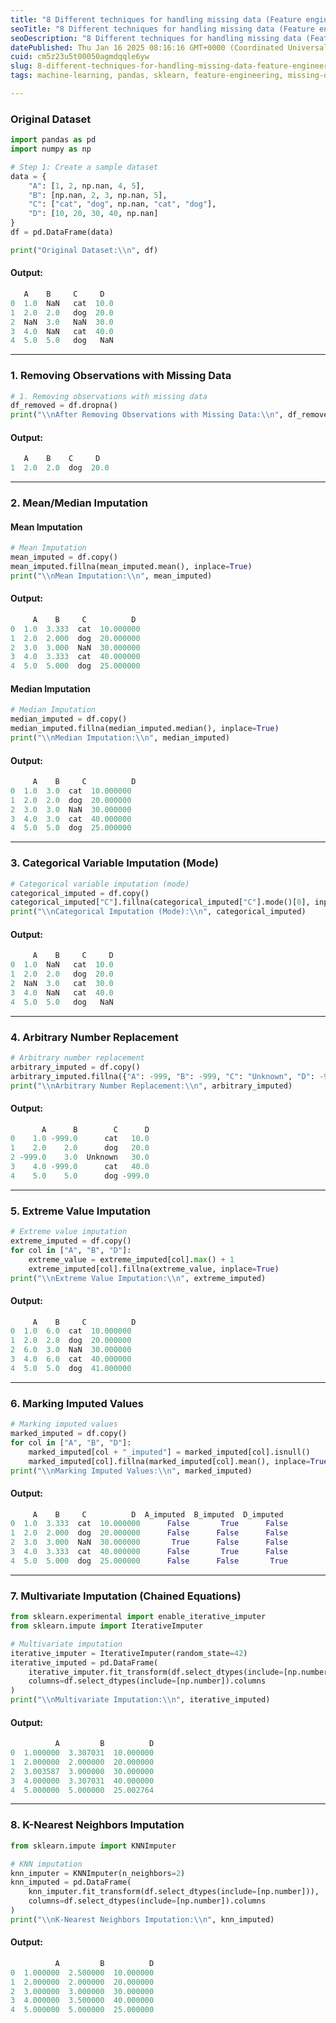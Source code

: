 ```yaml
---
title: "8 Different techniques for handling missing data (Feature engineering)"
seoTitle: "8 Different techniques for handling missing data (Feature engineering)"
seoDescription: "8 Different techniques for handling missing data (Feature engineering)"
datePublished: Thu Jan 16 2025 08:16:16 GMT+0000 (Coordinated Universal Time)
cuid: cm5z23u5t00050agmdqqle6yw
slug: 8-different-techniques-for-handling-missing-data-feature-engineering
tags: machine-learning, pandas, sklearn, feature-engineering, missing-data

---
```


### Original Dataset

```python
import pandas as pd
import numpy as np

# Step 1: Create a sample dataset
data = {
    "A": [1, 2, np.nan, 4, 5],
    "B": [np.nan, 2, 3, np.nan, 5],
    "C": ["cat", "dog", np.nan, "cat", "dog"],
    "D": [10, 20, 30, 40, np.nan]
}
df = pd.DataFrame(data)

print("Original Dataset:\\n", df)
```

#### Output:

```python
   A    B     C     D
0  1.0  NaN   cat  10.0
1  2.0  2.0   dog  20.0
2  NaN  3.0   NaN  30.0
3  4.0  NaN   cat  40.0
4  5.0  5.0   dog   NaN
```

---

### 1\. Removing Observations with Missing Data

```python
# 1. Removing observations with missing data
df_removed = df.dropna()
print("\\nAfter Removing Observations with Missing Data:\\n", df_removed)
```

#### Output:

```python
   A    B    C     D
1  2.0  2.0  dog  20.0
```

---

### 2\. Mean/Median Imputation

#### Mean Imputation

```python
# Mean Imputation
mean_imputed = df.copy()
mean_imputed.fillna(mean_imputed.mean(), inplace=True)
print("\\nMean Imputation:\\n", mean_imputed)
```

#### Output:

```python
     A    B     C          D
0  1.0  3.333  cat  10.000000
1  2.0  2.000  dog  20.000000
2  3.0  3.000  NaN  30.000000
3  4.0  3.333  cat  40.000000
4  5.0  5.000  dog  25.000000
```

#### Median Imputation

```python
# Median Imputation
median_imputed = df.copy()
median_imputed.fillna(median_imputed.median(), inplace=True)
print("\\nMedian Imputation:\\n", median_imputed)
```

#### Output:

```python
     A    B     C          D
0  1.0  3.0  cat  10.000000
1  2.0  2.0  dog  20.000000
2  3.0  3.0  NaN  30.000000
3  4.0  3.0  cat  40.000000
4  5.0  5.0  dog  25.000000
```

---

### 3\. Categorical Variable Imputation (Mode)

```python
# Categorical variable imputation (mode)
categorical_imputed = df.copy()
categorical_imputed["C"].fillna(categorical_imputed["C"].mode()[0], inplace=True)
print("\\nCategorical Imputation (Mode):\\n", categorical_imputed)
```

#### Output:

```python
     A    B     C     D
0  1.0  NaN   cat  10.0
1  2.0  2.0   dog  20.0
2  NaN  3.0   cat  30.0
3  4.0  NaN   cat  40.0
4  5.0  5.0   dog   NaN
```

---

### 4\. Arbitrary Number Replacement

```python
# Arbitrary number replacement
arbitrary_imputed = df.copy()
arbitrary_imputed.fillna({"A": -999, "B": -999, "C": "Unknown", "D": -999}, inplace=True)
print("\\nArbitrary Number Replacement:\\n", arbitrary_imputed)
```

#### Output:

```python
       A      B        C      D
0    1.0 -999.0      cat   10.0
1    2.0    2.0      dog   20.0
2 -999.0    3.0  Unknown   30.0
3    4.0 -999.0      cat   40.0
4    5.0    5.0      dog -999.0
```

---

### 5\. Extreme Value Imputation

```python
# Extreme value imputation
extreme_imputed = df.copy()
for col in ["A", "B", "D"]:
    extreme_value = extreme_imputed[col].max() + 1
    extreme_imputed[col].fillna(extreme_value, inplace=True)
print("\\nExtreme Value Imputation:\\n", extreme_imputed)
```

#### Output:

```python
     A    B     C          D
0  1.0  6.0  cat  10.000000
1  2.0  2.0  dog  20.000000
2  6.0  3.0  NaN  30.000000
3  4.0  6.0  cat  40.000000
4  5.0  5.0  dog  41.000000
```

---

### 6\. Marking Imputed Values

```python
# Marking imputed values
marked_imputed = df.copy()
for col in ["A", "B", "D"]:
    marked_imputed[col + "_imputed"] = marked_imputed[col].isnull()
    marked_imputed[col].fillna(marked_imputed[col].mean(), inplace=True)
print("\\nMarking Imputed Values:\\n", marked_imputed)
```

#### Output:

```python
     A    B     C          D  A_imputed  B_imputed  D_imputed
0  1.0  3.333  cat  10.000000      False       True      False
1  2.0  2.000  dog  20.000000      False      False      False
2  3.0  3.000  NaN  30.000000       True      False      False
3  4.0  3.333  cat  40.000000      False       True      False
4  5.0  5.000  dog  25.000000      False      False       True
```

---

### 7\. Multivariate Imputation (Chained Equations)

```python
from sklearn.experimental import enable_iterative_imputer
from sklearn.impute import IterativeImputer

# Multivariate imputation
iterative_imputer = IterativeImputer(random_state=42)
iterative_imputed = pd.DataFrame(
    iterative_imputer.fit_transform(df.select_dtypes(include=[np.number])),
    columns=df.select_dtypes(include=[np.number]).columns
)
print("\\nMultivariate Imputation:\\n", iterative_imputed)
```

#### Output:

```python
          A         B          D
0  1.000000  3.307031  10.000000
1  2.000000  2.000000  20.000000
2  3.003587  3.000000  30.000000
3  4.000000  3.307031  40.000000
4  5.000000  5.000000  25.002764
```

---

### 8\. K-Nearest Neighbors Imputation

```python
from sklearn.impute import KNNImputer

# KNN imputation
knn_imputer = KNNImputer(n_neighbors=2)
knn_imputed = pd.DataFrame(
    knn_imputer.fit_transform(df.select_dtypes(include=[np.number])),
    columns=df.select_dtypes(include=[np.number]).columns
)
print("\\nK-Nearest Neighbors Imputation:\\n", knn_imputed)
```

#### Output:

```python
          A         B          D
0  1.000000  2.500000  10.000000
1  2.000000  2.000000  20.000000
2  3.000000  3.000000  30.000000
3  4.000000  3.500000  40.000000
4  5.000000  5.000000  25.000000
```